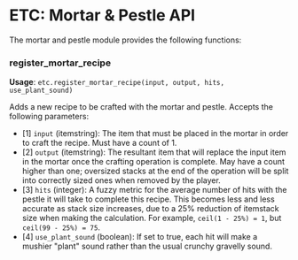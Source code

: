 # ETC: Mortar & Pestle API

The mortar and pestle module provides the following functions:

### register_mortar_recipe
**Usage**: `etc.register_mortar_recipe(input, output, hits, use_plant_sound)`

Adds a new recipe to be crafted with the mortar and pestle. Accepts the following parameters:

 - \[1\] `input` (itemstring): The item that must be placed in the mortar in order to craft the recipe. Must have a count of 1.
 - \[2\] `output` (itemstring): The resultant item that will replace the input item in the mortar once the crafting operation is complete. May have a count higher than one; oversized stacks at the end of the operation will be split into correctly sized ones when removed by the player.
 - \[3\] `hits` (integer): A fuzzy metric for the average number of hits with the pestle it will take to complete this recipe. This becomes less and less accurate as stack size increases, due to a 25% reduction of itemstack size when making the calculation. For example, `ceil(1 - 25%) = 1`, but `ceil(99 - 25%) = 75`.
 - \[4\] `use_plant_sound` (boolean): If set to true, each hit will make a mushier "plant" sound rather than the usual crunchy gravelly sound.
